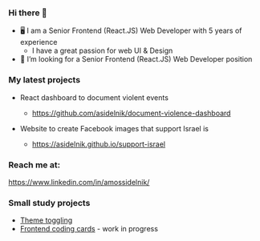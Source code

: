 ### Hi there 👋

- 🖥️ I am a Senior Frontend (React.JS) Web Developer with 5 years of experience
  - I have a great passion for web UI & Design
- 🔭 I’m looking for a Senior Frontend (React.JS) Web Developer position
  
### My latest projects
- React dashboard to document violent events
  - https://github.com/asidelnik/document-violence-dashboard

- Website to create Facebook images that support Israel is 
  - https://asidelnik.github.io/support-israel
  
### Reach me at:
https://www.linkedin.com/in/amossidelnik/


### Small study projects
* [Theme toggling](https://asidelnik.github.io/theme-toggling--css-variables/)
* [Frontend coding cards](https://github.com/asidelnik/coding-quiz/) - work in progress
